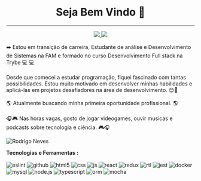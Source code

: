 <h1 align="center"> Seja Bem Vindo 🙂 </h1>
<hr />

<p align="center">
  <a href="https://www.linkedin.com/in/rodrineves" alt="Linkedin">
  <img src="https://img.shields.io/badge/-Linkedin-0e76a8?style=flat-square&logo=Linkedin&logoColor=white&link=https://www.linkedin.com/in/rodrineves" />
</a>
<a href="mailto:rnevesdemello@gmail.com" alt="Gmail">
  <img src="https://img.shields.io/badge/-Gmail-FF0000?style=flat-square&labelColor=FF0000&logo=gmail&logoColor=white&link=mailto:rnevesdemello@gmail.com" />
</a>

  </a>

<p > ➡️ Estou em transição de carreira, Estudante de análise e Desenvolvimento de Sistemas na FAM e formado no curso Desenvolvimento Full stack na Trybe 💻 💻
<br />
<br />
Desde que comecei a estudar programação, fiquei fascinado com tantas possibilidades. Estou muito motivado em desenvolver minhas habilidades e aplicá-las em projetos desafiadores na área de desenvolvimento. 😊🚀
<br />
<br />  
🌎 Atualmente buscando minha primeira oportunidade profissional. 🌎
<br />
<br />  
 🎧🎮 Nas horas vagas, gosto de jogar videogames, ouvir musicas e podcasts sobre tecnologia e ciência. 🎮🎧
</p>


</p>
  <img align="center" src="https://github-readme-stats.vercel.app/api/top-langs/?username=rodri-melo&layout=compact&theme=graywhite&title_color=268bd2" alt="Rodrigo Neves" />

**Tecnologias e Ferramentas :**  

<div style="display: inline_block" >
  <img align="center" alt="eslint" src="https://img.shields.io/badge/ESLint-4B32C3?style=for-the-badge&logo=eslint&logoColor=white" />
  <img align="center" alt="github" src="https://img.shields.io/badge/GitHub-181717?style=for-the-badge&logo=github&logoColor=white" />
  <img align="center" alt="html5" src="https://img.shields.io/badge/HTML5-E34F26?style=for-the-badge&logo=html5&logoColor=white" />
  <img align="center" alt="css" src="https://img.shields.io/badge/CSS3-1572B6?style=for-the-badge&logo=css3&logoColor=white" />
  <img align="center" alt="js" src="https://img.shields.io/badge/JavaScript-F7DF1E?style=for-the-badge&logo=javascript&logoColor=black" />
  <img align="center" alt="react" src="https://img.shields.io/badge/React-20232A?style=for-the-badge&logo=react&logoColor=61DAFB" />
  <img align="center" alt="redux" src="https://img.shields.io/badge/Redux-764ABC?style=for-the-badge&logo=redux&logoColor=white" />
  <img align="center" alt="rtl" src="https://img.shields.io/badge/RTL-FFD600?style=for-the-badge&logo=RTL&logoColor=black" />
  <img align="center" alt="jest" src="https://img.shields.io/badge/Jest-C21325?style=for-the-badge&logo=jest&logoColor=white" />
  <img align="center" alt="docker" src="https://img.shields.io/badge/Docker-2496ED?style=for-the-badge&logo=docker&logoColor=white" />
  <img align="center" alt="mysql" src="https://img.shields.io/badge/MySQL-00000F?style=for-the-badge&logo=mysql&logoColor=white" />
  <img align="center" alt="node.js" src="https://img.shields.io/badge/Node.js-43853D?style=for-the-badge&logo=node.js&logoColor=white" />
  <img align="center" alt="typescript" src="https://img.shields.io/badge/TypeScript-3178C6?style=for-the-badge&logo=typescript&logoColor=white" />
  <img align="center" alt="orm" src="https://img.shields.io/badge/ORM-F80046?style=for-the-badge&logo=orm&logoColor=white" />
  <img align="center" alt="mocha" src="https://img.shields.io/badge/Mocha-8D6748?style=for-the-badge&logo=mocha&logoColor=white" />


</div><br/>
</p>

